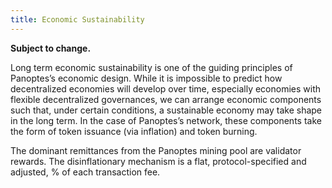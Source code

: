 ```yaml
---
title: Economic Sustainability
---
```


**Subject to change.**

Long term economic sustainability is one of the guiding principles of Panoptes’s economic design. While it is impossible to predict how decentralized economies will develop over time, especially economies with flexible decentralized governances, we can arrange economic components such that, under certain conditions, a sustainable economy may take shape in the long term. In the case of Panoptes’s network, these components take the form of token issuance \(via inflation\) and token burning.

The dominant remittances from the Panoptes mining pool are validator rewards. The disinflationary mechanism is a flat, protocol-specified and adjusted, % of each transaction fee.
